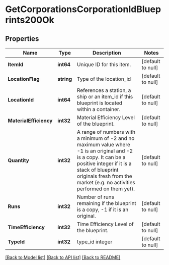 # GetCorporationsCorporationIdBlueprints200Ok

## Properties
Name | Type | Description | Notes
------------ | ------------- | ------------- | -------------
**ItemId** | **int64** | Unique ID for this item. | [default to null]
**LocationFlag** | **string** | Type of the location_id | [default to null]
**LocationId** | **int64** | References a station, a ship or an item_id if this blueprint is located within a container. | [default to null]
**MaterialEfficiency** | **int32** | Material Efficiency Level of the blueprint. | [default to null]
**Quantity** | **int32** | A range of numbers with a minimum of -2 and no maximum value where -1 is an original and -2 is a copy. It can be a positive integer if it is a stack of blueprint originals fresh from the market (e.g. no activities performed on them yet). | [default to null]
**Runs** | **int32** | Number of runs remaining if the blueprint is a copy, -1 if it is an original. | [default to null]
**TimeEfficiency** | **int32** | Time Efficiency Level of the blueprint. | [default to null]
**TypeId** | **int32** | type_id integer | [default to null]

[[Back to Model list]](../README.md#documentation-for-models) [[Back to API list]](../README.md#documentation-for-api-endpoints) [[Back to README]](../README.md)


